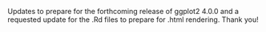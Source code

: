 
Updates to prepare for the forthcoming release of ggplot2 4.0.0 and a requested
update for the .Rd files to prepare for .html rendering. Thank you!
